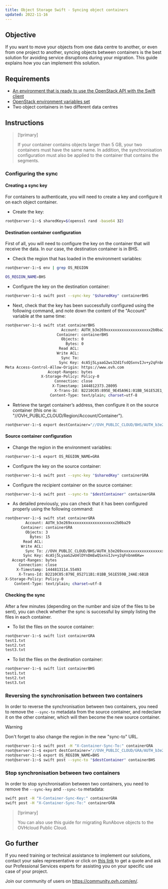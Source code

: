 ```yaml
---
title: Object Storage Swift - Syncing object containers
updated: 2022-11-16
---
```


## Objective

If you want to move your objects from one data centre to another, or even from one project to another, syncing objects between containers is the best solution for avoiding service disruptions during your migration. This guide explains how you can implement this solution.

## Requirements

- [An environment that is ready to use the OpenStack API with the Swift client](/pages/public_cloud/compute/prepare_the_environment_for_using_the_openstack_api)
- [OpenStack environment variables set](/pages/public_cloud/compute/loading_openstack_environment_variables)
- Two object containers in two different data centres

## Instructions

> [!primary]
>
> If your container contains objects larger than 5 GB, your two containers must have the same name. In addition, the synchronisation configuration must also be applied to the container that contains the segments.
>

### Configuring the sync

#### Creating a sync key

For containers to authenticate, you will need to create a key and configure it on each object container.

- Create the key:

```bash
root@server-1:~$ sharedKey=$(openssl rand -base64 32)
```

#### Destination container configuration

First of all, you will need to configure the key on the container that will receive the data. In our case, the destination container is in BHS.

- Check the region that has loaded in the environment variables:

```bash
root@server-1:~$ env | grep OS_REGION

OS_REGION_NAME=BHS
```

- Configure the key on the destination container:

```bash
root@server-1:~$ swift post --sync-key "$sharedKey" containerBHS
```

- Next, check that the key has been successfully configured using the following command, and note down the content of the "Account" variable at the same time:

```bash
root@server-1:~$ swift stat containerBHS
                         Account: AUTH_b3e269xxxxxxxxxxxxxxxxxxxx2b0ba29
                       Container: containerBHS
                         Objects: 0
                           Bytes: 0
                        Read ACL:
                       Write ACL:
                         Sync To:
                        Sync Key: 4cA5j5LyaaG2ws32d1fsdQSxnvIJv+y2qFnbnm6Kw=
Meta Access-Control-Allow-Origin: https://www.ovh.com
                   Accept-Ranges: bytes
                X-Storage-Policy: Policy-0
                      Connection: close
                     X-Timestamp: 1444812373.28095
                      X-Trans-Id: B2210C05:895E_9E45A961:01BB_561E52E1_16A3:5298
                    Content-Type: text/plain; charset=utf-8
```

- Retrieve the target container’s address, then configure it on the source container (this one is: "//OVH_PUBLIC_CLOUD/Region/Account/Container").

```bash
root@server-1:~$ export destContainer="//OVH_PUBLIC_CLOUD/BHS/AUTH_b3e269xxxxxxxxxxxxxxxxxxxx2b0ba29/containerBHS"
```

#### Source container configuration

- Change the region in the environment variables:

```bash
root@server-1:~$ export OS_REGION_NAME=GRA
```

- Configure the key on the source container:

```bash
root@server-1:~$ swift post --sync-key "$sharedKey" containerGRA
```

- Configure the recipient container on the source container:

```bash
root@server-1:~$ swift post --sync-to "$destContainer" containerGRA
```

- As detailed previously, you can check that it has been configured properly using the following command:

```bash
root@server-1:~$ swift stat containerGRA
         Account: AUTH_b3e269xxxxxxxxxxxxxxxxxxxx2b0ba29
       Container: containerGRA
         Objects: 3
           Bytes: 15
        Read ACL:
       Write ACL:
         Sync To: //OVH_PUBLIC_CLOUD/BHS/AUTH_b3e269xxxxxxxxxxxxxxxxxxxx2b0ba29/containerBHS
        Sync Key: 4cA5j5LyaaG2wU4lDYnDmEwQSxnvIJv+y2qFnbnm6Kw=
   Accept-Ranges: bytes
      Connection: close
     X-Timestamp: 1444813114.55493
      X-Trans-Id: B2210C05:879E_052711B1:01BB_561E559B_24AE:6B1B
X-Storage-Policy: Policy-0
    Content-Type: text/plain; charset=utf-8
```

#### Checking the sync

After a few minutes (depending on the number and size of the files to be sent), you can check whether the sync is successful by simply listing the files in each container.

- To list the files on the source container:

```bash
root@server-1:~$ swift list containerGRA
test1.txt
test2.txt
test3.txt
```

- To list the files on the destination container:

```bash
root@server-1:~$ swift list containerBHS
test1.txt
test2.txt
test3.txt
```

### Reversing the synchronisation between two containers

In order to reverse the synchronisation between two containers, you need to remove the `--sync-to` metadata from the source container, and redeclare it on the other container, which will then become the new source container.

> [!warning]
>
> Don't forget to also change the region in the new "sync-to" URL.
>

```bash
root@server-1:~$ swift post -H "X-Container-Sync-To:" containerGRA
root@server-1:~$ export destContainer="//OVH_PUBLIC_CLOUD/GRA/AUTH_b3e269xxxxxxxxxxxxxxxxxxxx2b0ba29/containerGRA"
root@server-1:~$ export OS_REGION_NAME=BHS
root@server-1:~$ swift post --sync-to "$destContainer" containerBHS
```

### Stop synchronisation between two containers

In order to stop synchronisation between two containers, you need to remove the `--sync-key` and `--sync-to` metadata:

```bash
swift post -H "X-Container-Sync-Key:" containerGRA
swift post -H "X-Container-Sync-To:" containerGRA
```

> [!primary]
>
> You can also use this guide for migrating RunAbove objects to the OVHcloud Public Cloud.
>

## Go further

If you need training or technical assistance to implement our solutions, contact your sales representative or click on [this link](https://www.ovhcloud.com/en-ie/professional-services/) to get a quote and ask our Professional Services experts for assisting you on your specific use case of your project.

Join our community of users on <https://community.ovh.com/en/>.
